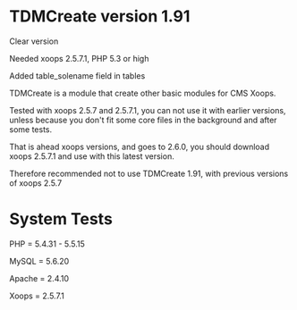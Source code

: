 # TDMCreate version 1.91
Clear version

Needed xoops 2.5.7.1, PHP 5.3 or high

Added table_solename field in tables

TDMCreate is a module that create other basic modules for CMS Xoops.

Tested with xoops 2.5.7 and 2.5.7.1, you can not use it with earlier versions, unless because you don't fit some core files in the background and after some tests.

That is ahead xoops versions, and goes to 2.6.0, you should download xoops 2.5.7.1 and use with this latest version.

Therefore recommended not to use TDMCreate 1.91, with previous versions of xoops 2.5.7

# System Tests
PHP = 5.4.31 - 5.5.15

MySQL = 5.6.20

Apache = 2.4.10

Xoops = 2.5.7.1
